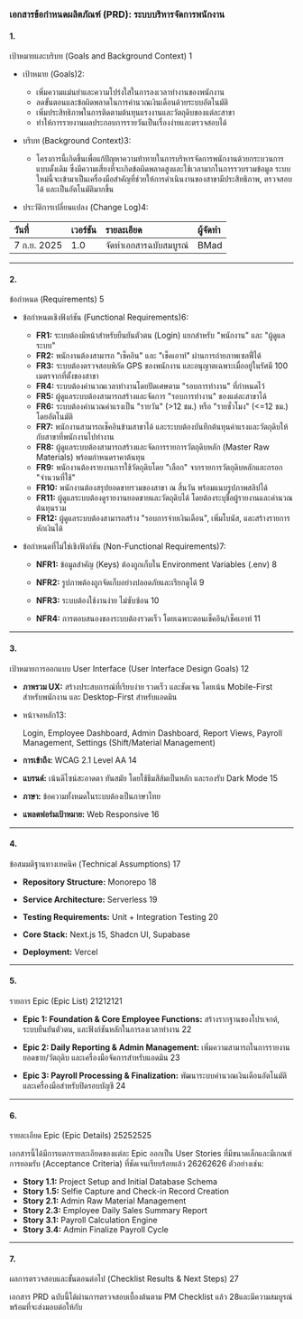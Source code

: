 ### **เอกสารข้อกำหนดผลิตภัณฑ์ (PRD): ระบบบริหารจัดการพนักงาน**

#### **1\.**

เป้าหมายและบริบท (Goals and Background Context) 1

* เป้าหมาย (Goals)2:

  * เพิ่มความแม่นยำและความโปร่งใสในการลงเวลาทำงานของพนักงาน  
  * ลดขั้นตอนและข้อผิดพลาดในการคำนวณเงินเดือนด้วยระบบอัตโนมัติ  
  * เพิ่มประสิทธิภาพในการติดตามต้นทุนแรงงานและวัตถุดิบของแต่ละสาขา  
  * ทำให้การรายงานผลประกอบการรายวันเป็นเรื่องง่ายและตรวจสอบได้  
* บริบท (Background Context)3:

  * โครงการนี้เกิดขึ้นเพื่อแก้ปัญหาความท้าทายในการบริหารจัดการพนักงานด้วยกระบวนการแบบดั้งเดิม ซึ่งมีความเสี่ยงที่จะเกิดข้อผิดพลาดสูงและใช้เวลามากในการรวบรวมข้อมูล ระบบใหม่นี้จะเข้ามาเป็นเครื่องมือสำคัญที่ช่วยให้การดำเนินงานของสาขามีประสิทธิภาพ, ตรวจสอบได้ และเป็นอัตโนมัติมากขึ้น  
* ประวัติการเปลี่ยนแปลง (Change Log)4:

| วันที่ | เวอร์ชัน | รายละเอียด | ผู้จัดทำ |
| :---- | :---- | :---- | :---- |
| 7 ก.ย. 2025 | 1.0 | จัดทำเอกสารฉบับสมบูรณ์ | BMad |

---

#### **2\.**

ข้อกำหนด (Requirements) 5

* ข้อกำหนดเชิงฟังก์ชัน (Functional Requirements)6:

  * **FR1:** ระบบต้องมีหน้าสำหรับยืนยันตัวตน (Login) แยกสำหรับ "พนักงาน" และ "ผู้ดูแลระบบ"  
  * **FR2:** พนักงานต้องสามารถ "เช็คอิน" และ "เช็คเอาท์" ผ่านการถ่ายภาพเซลฟี่ได้  
  * **FR3:** ระบบต้องตรวจสอบพิกัด GPS ของพนักงาน และอนุญาตเฉพาะเมื่ออยู่ในรัศมี 100 เมตรจากที่ตั้งของสาขา  
  * **FR4:** ระบบต้องคำนวณเวลาทำงานโดยปัดเศษตาม "รอบการทำงาน" ที่กำหนดไว้  
  * **FR5:** ผู้ดูแลระบบต้องสามารถสร้างและจัดการ "รอบการทำงาน" ของแต่ละสาขาได้  
  * **FR6:** ระบบต้องคำนวณค่าแรงเป็น "รายวัน" (\>12 ชม.) หรือ "รายชั่วโมง" (\<=12 ชม.) โดยอัตโนมัติ  
  * **FR7:** พนักงานสามารถเช็คอินข้ามสาขาได้ และระบบต้องบันทึกต้นทุนค่าแรงและวัตถุดิบให้กับสาขาที่พนักงานไปทำงาน  
  * **FR8:** ผู้ดูแลระบบต้องสามารถสร้างและจัดการรายการวัตถุดิบหลัก (Master Raw Materials) พร้อมกำหนดราคาต้นทุน  
  * **FR9:** พนักงานต้องรายงานการใช้วัตถุดิบโดย "เลือก" จากรายการวัตถุดิบหลักและกรอก "จำนวนที่ใช้"  
  * **FR10:** พนักงานต้องสรุปยอดขายรวมของสาขา ณ สิ้นวัน พร้อมแนบรูปภาพสลิปได้  
  * **FR11:** ผู้ดูแลระบบต้องดูรายงานยอดขายและวัตถุดิบได้ โดยต้องระบุชื่อผู้รายงานและคำนวณต้นทุนรวม  
  * **FR12:** ผู้ดูแลระบบต้องสามารถสร้าง "รอบการจ่ายเงินเดือน", เพิ่มโบนัส, และสร้างรายการหักเงินได้  
* ข้อกำหนดที่ไม่ใช่เชิงฟังก์ชัน (Non-Functional Requirements)7:

  * **NFR1:** ข้อมูลสำคัญ (Keys) ต้องถูกเก็บใน Environment Variables (.env) 8

  * **NFR2:** รูปภาพต้องถูกจัดเก็บอย่างปลอดภัยและเรียกดูได้ 9

  * **NFR3:** ระบบต้องใช้งานง่าย ไม่ซับซ้อน 10

  * **NFR4:** การตอบสนองของระบบต้องรวดเร็ว โดยเฉพาะตอนเช็คอิน/เช็คเอาท์ 11

---

#### **3\.**

เป้าหมายการออกแบบ User Interface (User Interface Design Goals) 12

* **ภาพรวม UX:** สร้างประสบการณ์ที่เรียบง่าย รวดเร็ว และชัดเจน โดยเน้น Mobile-First สำหรับพนักงาน และ Desktop-First สำหรับแอดมิน  
* หน้าจอหลัก13:

  Login, Employee Dashboard, Admin Dashboard, Report Views, Payroll Management, Settings (Shift/Material Management)  
* **การเข้าถึง:** WCAG 2.1 Level AA 14

* **แบรนด์:** เน้นดีไซน์สะอาดตา ทันสมัย โดยใช้ธีมสีส้มเป็นหลัก และรองรับ Dark Mode 15

* **ภาษา:** ข้อความทั้งหมดในระบบต้องเป็นภาษาไทย  
* **แพลตฟอร์มเป้าหมาย:** Web Responsive 16

---

#### **4\.**

ข้อสมมติฐานทางเทคนิค (Technical Assumptions) 17

* **Repository Structure:** Monorepo 18

* **Service Architecture:** Serverless 19

* **Testing Requirements:** Unit \+ Integration Testing 20

* **Core Stack:** Next.js 15, Shadcn UI, Supabase  
* **Deployment:** Vercel

---

#### **5\.**

รายการ Epic (Epic List) 21212121

* **Epic 1: Foundation & Core Employee Functions:** สร้างรากฐานของโปรเจกต์, ระบบยืนยันตัวตน, และฟังก์ชันหลักในการลงเวลาทำงาน 22

* **Epic 2: Daily Reporting & Admin Management:** เพิ่มความสามารถในการรายงานยอดขาย/วัตถุดิบ และเครื่องมือจัดการสำหรับแอดมิน 23

* **Epic 3: Payroll Processing & Finalization:** พัฒนาระบบคำนวณเงินเดือนอัตโนมัติและเครื่องมือสำหรับปิดรอบบัญชี 24

---

#### **6\.**

รายละเอียด Epic (Epic Details) 25252525

เอกสารนี้ได้มีการแตกรายละเอียดของแต่ละ Epic ออกเป็น User Stories ที่มีขนาดเล็กและมีเกณฑ์การยอมรับ (Acceptance Criteria) ที่ชัดเจนเรียบร้อยแล้ว 26262626 ตัวอย่างเช่น:

* **Story 1.1:** Project Setup and Initial Database Schema  
* **Story 1.5:** Selfie Capture and Check-in Record Creation  
* **Story 2.1:** Admin Raw Material Management  
* **Story 2.3:** Employee Daily Sales Summary Report  
* **Story 3.1:** Payroll Calculation Engine  
* **Story 3.4:** Admin Finalize Payroll Cycle

---

#### **7\.**

ผลการตรวจสอบและขั้นตอนต่อไป (Checklist Results & Next Steps) 27

เอกสาร PRD ฉบับนี้ได้ผ่านการตรวจสอบเบื้องต้นตาม PM Checklist แล้ว 28และมีความสมบูรณ์พร้อมที่จะส่งมอบต่อให้กับ

